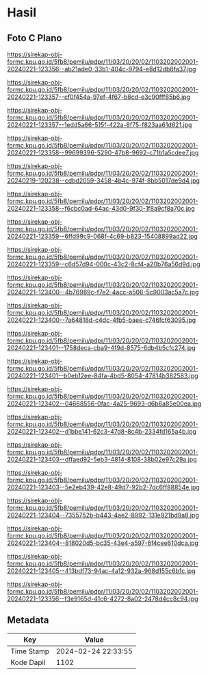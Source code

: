 # Hasil

## Foto C Plano

https://sirekap-obj-formc.kpu.go.id/5fb8/pemilu/pdpr/11/03/20/20/02/1103202002001-20240221-123356--ab21ade0-33b1-404c-9794-e8d12db8fa37.jpg

https://sirekap-obj-formc.kpu.go.id/5fb8/pemilu/pdpr/11/03/20/20/02/1103202002001-20240221-123357--cf0f454a-97ef-4f67-b8cd-e3c90fff85b6.jpg

https://sirekap-obj-formc.kpu.go.id/5fb8/pemilu/pdpr/11/03/20/20/02/1103202002001-20240221-123357--1edd5a66-515f-422a-8f75-f823aa61d621.jpg

https://sirekap-obj-formc.kpu.go.id/5fb8/pemilu/pdpr/11/03/20/20/02/1103202002001-20240221-123358--99699396-5290-47b8-9692-c71b1a5cdee7.jpg

https://sirekap-obj-formc.kpu.go.id/5fb8/pemilu/pdpr/11/03/20/20/02/1103202002001-20240219-120238--cdbd2059-3458-4b4c-974f-8bb5017de9d4.jpg

https://sirekap-obj-formc.kpu.go.id/5fb8/pemilu/pdpr/11/03/20/20/02/1103202002001-20240221-123358--f6cbc0ad-64ac-43d0-9f30-1f8a9cf8a70c.jpg

https://sirekap-obj-formc.kpu.go.id/5fb8/pemilu/pdpr/11/03/20/20/02/1103202002001-20240221-123359--6ffd99c9-068f-4c69-b823-15408899ad22.jpg

https://sirekap-obj-formc.kpu.go.id/5fb8/pemilu/pdpr/11/03/20/20/02/1103202002001-20240221-123359--c6d57d94-000c-43c2-8cf4-a20b76a56d9d.jpg

https://sirekap-obj-formc.kpu.go.id/5fb8/pemilu/pdpr/11/03/20/20/02/1103202002001-20240221-123400--4b76989c-f7e2-4acc-a506-5c9003ac5a7c.jpg

https://sirekap-obj-formc.kpu.go.id/5fb8/pemilu/pdpr/11/03/20/20/02/1103202002001-20240221-123400--7a64818d-c4dc-4fb5-baee-c746fcf63095.jpg

https://sirekap-obj-formc.kpu.go.id/5fb8/pemilu/pdpr/11/03/20/20/02/1103202002001-20240221-123401--1758deca-cba9-4f9d-8575-6db4b5cfc274.jpg

https://sirekap-obj-formc.kpu.go.id/5fb8/pemilu/pdpr/11/03/20/20/02/1103202002001-20240221-123401--b0eb12ee-84fa-4bd5-8054-47814b382583.jpg

https://sirekap-obj-formc.kpu.go.id/5fb8/pemilu/pdpr/11/03/20/20/02/1103202002001-20240221-123402--04668556-0fac-4a25-9693-d6b6a85e00ea.jpg

https://sirekap-obj-formc.kpu.go.id/5fb8/pemilu/pdpr/11/03/20/20/02/1103202002001-20240221-123402--d1bbe141-62c3-47d8-8c4b-2334fd165a4b.jpg

https://sirekap-obj-formc.kpu.go.id/5fb8/pemilu/pdpr/11/03/20/20/02/1103202002001-20240221-123403--dffaed92-5eb3-4814-8108-38b02e97c29a.jpg

https://sirekap-obj-formc.kpu.go.id/5fb8/pemilu/pdpr/11/03/20/20/02/1103202002001-20240221-123403--5e2eb439-42e8-49d7-92b2-7dc6ff88854e.jpg

https://sirekap-obj-formc.kpu.go.id/5fb8/pemilu/pdpr/11/03/20/20/02/1103202002001-20240221-123404--7355752b-b443-4ae2-8992-131e921bd9a8.jpg

https://sirekap-obj-formc.kpu.go.id/5fb8/pemilu/pdpr/11/03/20/20/02/1103202002001-20240221-123404--818020d5-bc35-43e4-a597-6f4cee610dca.jpg

https://sirekap-obj-formc.kpu.go.id/5fb8/pemilu/pdpr/11/03/20/20/02/1103202002001-20240221-123405--413bdf73-94ac-4a12-932a-968d155c6b1c.jpg

https://sirekap-obj-formc.kpu.go.id/5fb8/pemilu/pdpr/11/03/20/20/02/1103202002001-20240221-123356--f3e9165d-41c6-4272-8a02-2478d4cc8c94.jpg


## Metadata

| Key        | Value               |
| ---------- | ------------------- |
| Time Stamp | 2024-02-24 22:33:55 |
| Kode Dapil | 1102                |



